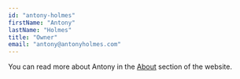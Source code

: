 ```yaml
---
id: "antony-holmes"
firstName: "Antony"
lastName: "Holmes"
title: "Owner"
email: "antony@antonyholmes.com"
---
```


You can read more about Antony in the <a class="text-blue-500" href="/about">About</a> section of the website.
